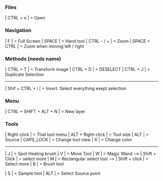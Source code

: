 ### Files

| CTRL + o | = Open

### Navigation

| F | = Full Screen
| SPACE | = Hand tool
| CTRL - / + | = Zoom
| SPACE + CTRL | = Zoom when moving left / right

### Methods (needs name)

| CTRL + T | = Transform image
| CTRL + D | = DESELECT
| CTRL + J | = Duplicate Selection

___
| Shif + CTRL + I | = Invert. Select everything exept selection



### Menu

| CTRL + SHIFT + ALT + N | = New layer

### Tools

| Right-click | = That tool menu
| ALT + Right-click | = Tool size
| ALT | = Source
| CAPS_LOCK | = Change tool view
| X | = Change color
___

| J | = Spot Healing brush
| V | = Move Tool
| W | = Magic Wand --> | Shift + Click | = select more
| M | = Rectangular select tool --> | Shift + click | = Select more
| B | = Brush tool

| S | = Sample tool | ALT | = Select Source point 